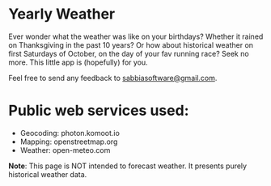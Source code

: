 # Yearly Weather

Ever wonder what the weather was like on your birthdays? Whether it rained on Thanksgiving in the past 10 years? Or how about historical weather on first Saturdays of October, on the day of your fav running race? Seek no more. This little app is (hopefully) for you.

Feel free to send any feedback to sabbiasoftware@gmail.com.

# Public web services used:

- Geocoding: photon.komoot.io
- Mapping: openstreetmap.org
- Weather: open-meteo.com

**Note**: This page is NOT intended to forecast weather. It presents purely historical weather data.

